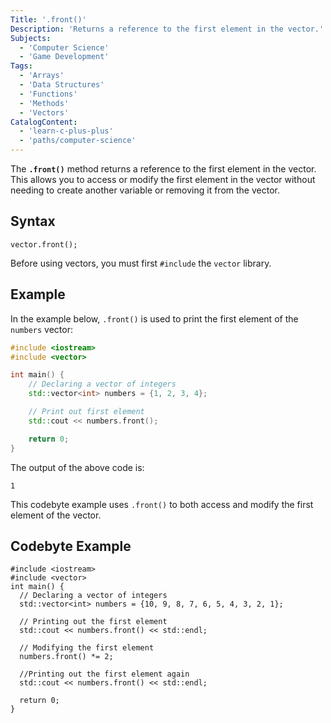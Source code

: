 ```yaml
---
Title: '.front()'
Description: 'Returns a reference to the first element in the vector.'
Subjects:
  - 'Computer Science'
  - 'Game Development'
Tags:
  - 'Arrays'
  - 'Data Structures'
  - 'Functions'
  - 'Methods'
  - 'Vectors'
CatalogContent:
  - 'learn-c-plus-plus'
  - 'paths/computer-science'
---
```


The **`.front()`** method returns a reference to the first element in the vector. This allows you to access or modify the first element in the vector without needing to create another variable or removing it from the vector.

## Syntax

```pseudo
vector.front();
```

Before using vectors, you must first `#include` the `vector` library.

## Example

In the example below, `.front()` is used to print the first element of the `numbers` vector:

```cpp
#include <iostream>
#include <vector>

int main() {
    // Declaring a vector of integers
    std::vector<int> numbers = {1, 2, 3, 4};

    // Print out first element
    std::cout << numbers.front();

    return 0;
}
```

The output of the above code is:

```shell
1
```

This codebyte example uses `.front()` to both access and modify the first element of the vector.

## Codebyte Example

```codebyte/cpp
#include <iostream>
#include <vector>
int main() {
  // Declaring a vector of integers
  std::vector<int> numbers = {10, 9, 8, 7, 6, 5, 4, 3, 2, 1};

  // Printing out the first element
  std::cout << numbers.front() << std::endl;

  // Modifying the first element
  numbers.front() *= 2;

  //Printing out the first element again
  std::cout << numbers.front() << std::endl;

  return 0;
}
```
